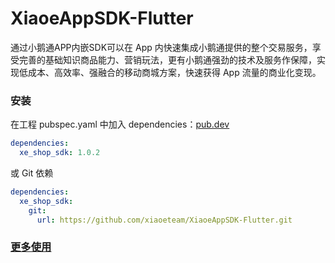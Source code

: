 # XiaoeAppSDK-Flutter
通过小鹅通APP内嵌SDK可以在 App 内快速集成小鹅通提供的整个交易服务，享受完善的基础知识商品能力、营销玩法，更有小鹅通强劲的技术及服务作保障，实现低成本、高效率、强融合的移动商城方案，快速获得 App 流量的商业化变现。

### 安装

在工程 pubspec.yaml 中加入 dependencies：[pub.dev](https://pub.dev/packages/xe_shop_sdk#-installing-tab- "pub.dev")

```yaml
dependencies:
  xe_shop_sdk: 1.0.2
```

或 Git 依赖

```yaml
dependencies:
  xe_shop_sdk:
    git:
      url: https://github.com/xiaoeteam/XiaoeAppSDK-Flutter.git
```

### [更多使用](https://github.com/xiaoeteam/XiaoeAppSDK-Flutter/wiki "更多使用")



